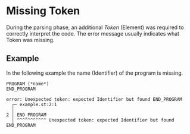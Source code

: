 # Missing Token

During the parsing phase, an additional _Token_ (Element) was required to correctly interpret the code.
The error message usually indicates what Token was missing.

## Example
In the following example the name (Identifier) of the program is missing.
```iecst
PROGRAM (*name*)
END_PROGRAM
```

```
error: Unexpected token: expected Identifier but found END_PROGRAM
  ┌─ example.st:2:1
  │
2 │ END_PROGRAM
  │ ^^^^^^^^^^^ Unexpected token: expected Identifier but found END_PROGRAM
```
